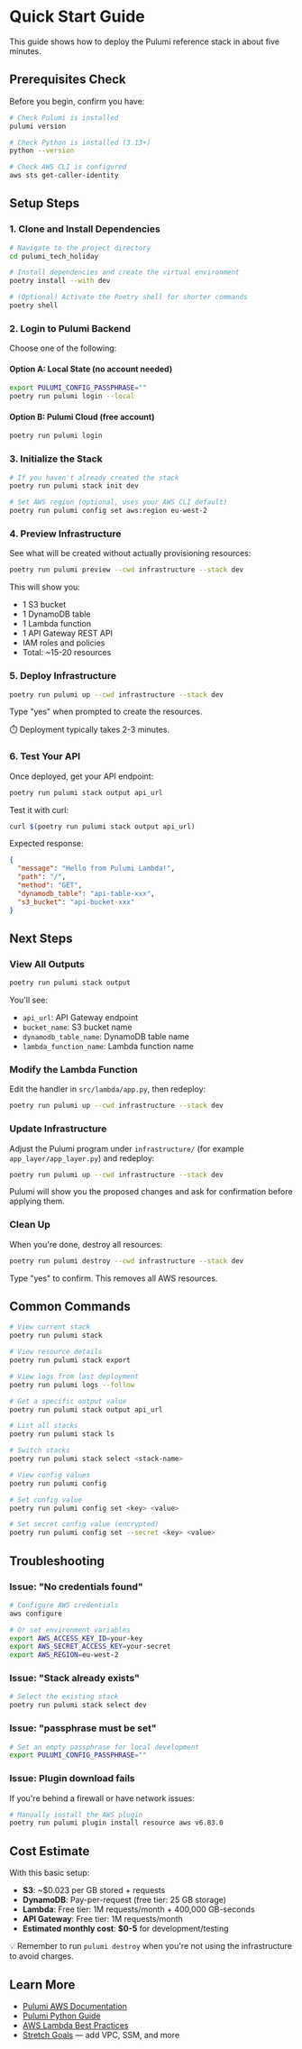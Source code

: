 # Quick Start Guide

This guide shows how to deploy the Pulumi reference stack in about five minutes.

## Prerequisites Check

Before you begin, confirm you have:

```bash
# Check Pulumi is installed
pulumi version

# Check Python is installed (3.13+)
python --version

# Check AWS CLI is configured
aws sts get-caller-identity
```

## Setup Steps

### 1. Clone and Install Dependencies

```bash
# Navigate to the project directory
cd pulumi_tech_holiday

# Install dependencies and create the virtual environment
poetry install --with dev

# (Optional) Activate the Poetry shell for shorter commands
poetry shell
```

### 2. Login to Pulumi Backend

Choose one of the following:

#### Option A: Local State (no account needed)

```bash
export PULUMI_CONFIG_PASSPHRASE=""
poetry run pulumi login --local
```

#### Option B: Pulumi Cloud (free account)

```bash
poetry run pulumi login
```

### 3. Initialize the Stack

```bash
# If you haven't already created the stack
poetry run pulumi stack init dev

# Set AWS region (optional, uses your AWS CLI default)
poetry run pulumi config set aws:region eu-west-2
```

### 4. Preview Infrastructure

See what will be created without actually provisioning resources:

```bash
poetry run pulumi preview --cwd infrastructure --stack dev
```

This will show you:

- 1 S3 bucket
- 1 DynamoDB table
- 1 Lambda function
- 1 API Gateway REST API
- IAM roles and policies
- Total: ~15-20 resources

### 5. Deploy Infrastructure

```bash
poetry run pulumi up --cwd infrastructure --stack dev
```

Type "yes" when prompted to create the resources.

⏱️ Deployment typically takes 2-3 minutes.

### 6. Test Your API

Once deployed, get your API endpoint:

```bash
poetry run pulumi stack output api_url
```

Test it with curl:

```bash
curl $(poetry run pulumi stack output api_url)
```

Expected response:

```json
{
  "message": "Hello from Pulumi Lambda!",
  "path": "/",
  "method": "GET",
  "dynamodb_table": "api-table-xxx",
  "s3_bucket": "api-bucket-xxx"
}
```

## Next Steps

### View All Outputs

```bash
poetry run pulumi stack output
```

You'll see:

- `api_url`: API Gateway endpoint
- `bucket_name`: S3 bucket name
- `dynamodb_table_name`: DynamoDB table name
- `lambda_function_name`: Lambda function name

### Modify the Lambda Function

Edit the handler in `src/lambda/app.py`, then redeploy:

```bash
poetry run pulumi up --cwd infrastructure --stack dev
```

### Update Infrastructure

Adjust the Pulumi program under `infrastructure/` (for example `app_layer/app_layer.py`) and redeploy:

```bash
poetry run pulumi up --cwd infrastructure --stack dev
```

Pulumi will show you the proposed changes and ask for confirmation before applying them.

### Clean Up

When you're done, destroy all resources:

```bash
poetry run pulumi destroy --cwd infrastructure --stack dev
```

Type "yes" to confirm. This removes all AWS resources.

## Common Commands

```bash
# View current stack
poetry run pulumi stack

# View resource details
poetry run pulumi stack export

# View logs from last deployment
poetry run pulumi logs --follow

# Get a specific output value
poetry run pulumi stack output api_url

# List all stacks
poetry run pulumi stack ls

# Switch stacks
poetry run pulumi stack select <stack-name>

# View config values
poetry run pulumi config

# Set config value
poetry run pulumi config set <key> <value>

# Set secret config value (encrypted)
poetry run pulumi config set --secret <key> <value>
```

## Troubleshooting

### Issue: "No credentials found"

```bash
# Configure AWS credentials
aws configure

# Or set environment variables
export AWS_ACCESS_KEY_ID=your-key
export AWS_SECRET_ACCESS_KEY=your-secret
export AWS_REGION=eu-west-2
```

### Issue: "Stack already exists"

```bash
# Select the existing stack
poetry run pulumi stack select dev
```

### Issue: "passphrase must be set"

```bash
# Set an empty passphrase for local development
export PULUMI_CONFIG_PASSPHRASE=""
```

### Issue: Plugin download fails

If you're behind a firewall or have network issues:

```bash
# Manually install the AWS plugin
poetry run pulumi plugin install resource aws v6.83.0
```

## Cost Estimate

With this basic setup:

- **S3**: ~$0.023 per GB stored + requests
- **DynamoDB**: Pay-per-request (free tier: 25 GB storage)
- **Lambda**: Free tier: 1M requests/month + 400,000 GB-seconds
- **API Gateway**: Free tier: 1M requests/month
- **Estimated monthly cost**: **$0-5** for development/testing

💡 Remember to run `pulumi destroy` when you're not using the infrastructure to avoid charges.

## Learn More

- [Pulumi AWS Documentation](https://www.pulumi.com/registry/packages/aws/)
- [Pulumi Python Guide](https://www.pulumi.com/docs/languages-sdks/python/)
- [AWS Lambda Best Practices](https://docs.aws.amazon.com/lambda/latest/dg/best-practices.html)
- [Stretch Goals](STRETCH_GOALS.md) — add VPC, SSM, and more
